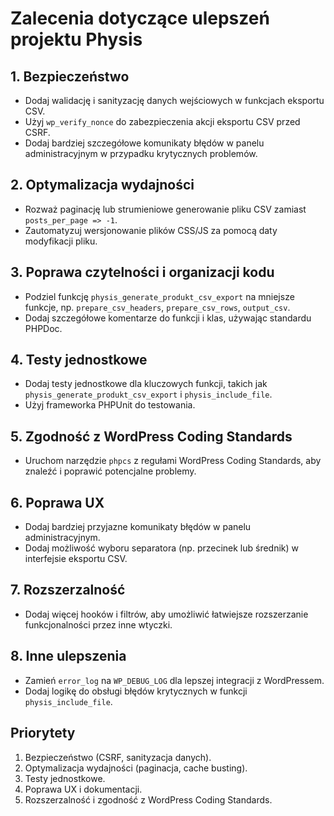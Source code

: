 # Zalecenia dotyczące ulepszeń projektu Physis

## 1. Bezpieczeństwo
- Dodaj walidację i sanityzację danych wejściowych w funkcjach eksportu CSV.
- Użyj `wp_verify_nonce` do zabezpieczenia akcji eksportu CSV przed CSRF.
- Dodaj bardziej szczegółowe komunikaty błędów w panelu administracyjnym w przypadku krytycznych problemów.

## 2. Optymalizacja wydajności
- Rozważ paginację lub strumieniowe generowanie pliku CSV zamiast `posts_per_page => -1`.
- Zautomatyzuj wersjonowanie plików CSS/JS za pomocą daty modyfikacji pliku.

## 3. Poprawa czytelności i organizacji kodu
- Podziel funkcję `physis_generate_produkt_csv_export` na mniejsze funkcje, np. `prepare_csv_headers`, `prepare_csv_rows`, `output_csv`.
- Dodaj szczegółowe komentarze do funkcji i klas, używając standardu PHPDoc.

## 4. Testy jednostkowe
- Dodaj testy jednostkowe dla kluczowych funkcji, takich jak `physis_generate_produkt_csv_export` i `physis_include_file`.
- Użyj frameworka PHPUnit do testowania.

## 5. Zgodność z WordPress Coding Standards
- Uruchom narzędzie `phpcs` z regułami WordPress Coding Standards, aby znaleźć i poprawić potencjalne problemy.

## 6. Poprawa UX
- Dodaj bardziej przyjazne komunikaty błędów w panelu administracyjnym.
- Dodaj możliwość wyboru separatora (np. przecinek lub średnik) w interfejsie eksportu CSV.

## 7. Rozszerzalność
- Dodaj więcej hooków i filtrów, aby umożliwić łatwiejsze rozszerzanie funkcjonalności przez inne wtyczki.

## 8. Inne ulepszenia
- Zamień `error_log` na `WP_DEBUG_LOG` dla lepszej integracji z WordPressem.
- Dodaj logikę do obsługi błędów krytycznych w funkcji `physis_include_file`.

## Priorytety
1. Bezpieczeństwo (CSRF, sanityzacja danych).
2. Optymalizacja wydajności (paginacja, cache busting).
3. Testy jednostkowe.
4. Poprawa UX i dokumentacji.
5. Rozszerzalność i zgodność z WordPress Coding Standards.